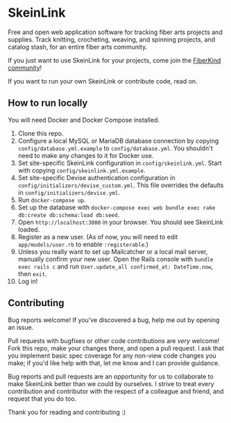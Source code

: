 # SkeinLink

Free and open web application software for tracking fiber arts projects and supplies. Track
knitting, crocheting, weaving, and spinning projects, and catalog stash, for an entire fiber arts
community.

If you just want to use SkeinLink for your projects, come join the [FiberKind community](https://www.fiberkind.com)!

If you want to run your own SkeinLink or contribute code, read on.

## How to run locally

You will need Docker and Docker Compose installed.

1. Clone this repo.
2. Configure a local MySQL or MariaDB database connection by copying `config/database.yml.example` to `config/database.yml`. You shouldn't need to make any changes to it for Docker use.
3. Set site-specific SkeinLink configuration in `config/skeinlink.yml`. Start with copying `config/skeinlink.yml.example`.
4. Set site-specific Devise authentication configuration in `config/initializers/devise_custom.yml`. This file overrides the defaults in `config/initializers/devise.yml`.
5. Run `docker-compose up`.
6. Set up the database with `docker-compose exec web bundle exec rake db:create db:schema:load db:seed`.
7. Open `http://localhost:3000` in your browser. You should see SkeinLink loaded.
8. Register as a new user. (As of now, you will need to edit `app/models/user.rb` to enable `:registerable`.)
9. Unless you really want to set up Mailcatcher or a local mail server, manually confirm your new user. Open the Rails console with `bundle exec rails c` and run `User.update_all confirmed_at: DateTime.now`, then `exit`.
10. Log in!

## Contributing

Bug reports welcome! If you've discovered a bug, help me out by opening an issue.

Pull requests with bugfixes or other code contributions are _very_ welcome! Fork this repo, make
your changes there, and open a pull request. I ask that you implement basic spec coverage for any
non-view code changes you make; if you'd like help with that, let me know and I can provide
guidance.

Bug reports and pull requests are an opportunity for us to collaborate to make SkeinLink better than
we could by ourselves. I strive to treat every contribution and contributor with the respect of a
colleague and friend, and request that you do too.

Thank you for reading and contributing :)
